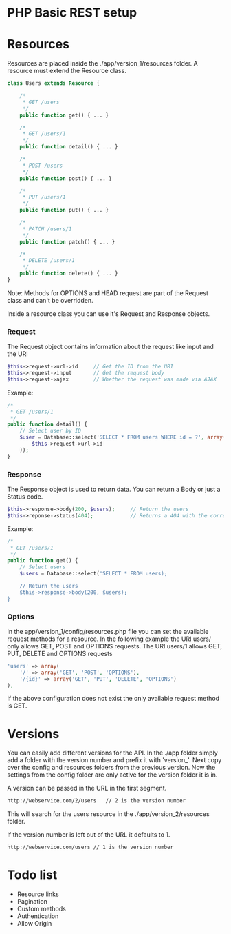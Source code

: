 PHP Basic REST setup
=====

# Resources

Resources are placed inside the ./app/version_1/resources folder. A resource must extend the Resource class.

```php
class Users extends Resource {

	/*
	 * GET /users
	 */
	public function get() { ... }

	/*
	 * GET /users/1
	 */
	public function detail() { ... }

	/*
	 * POST /users
	 */
	public function post() { ... }

	/*
	 * PUT /users/1
	 */
	public function put() { ... }

	/*
	 * PATCH /users/1
	 */
	public function patch() { ... }

	/*
	 * DELETE /users/1
	 */
	public function delete() { ... }
}
```

Note: Methods for OPTIONS and HEAD request are part of the Request class and can't be overridden.

Inside a resource class you can use it's Request and Response objects.

### Request

The Request object contains information about the request like input and the URI

```php
$this->request->url->id 	// Get the ID from the URI
$this->request->input 		// Get the request body
$this->request->ajax 		// Whether the request was made via AJAX
```

Example:

```php
/*
 * GET /users/1
 */
public function detail() {
	// Select user by ID
	$user = Database::select('SELECT * FROM users WHERE id = ?', array(
		$this->request->url->id
	));
}
```

### Response

The Response object is used to return data. You can return a Body or just a Status code.

```php
$this->response->body(200, $users); 	// Return the users
$this->reponse->status(404); 			// Returns a 404 with the corresponding message
```

Example:

```php
/*
 * GET /users/1
 */
public function get() {
	// Select users
	$users = Database::select('SELECT * FROM users);

	// Return the users
	$this->response->body(200, $users);
}
```

### Options

In the app/version_1/config/resources.php file you can set the available request methods for a resource. In the following example the URI users/ only allows GET, POST and OPTIONS requests. The URI users/1 allows GET, PUT, DELETE and OPTIONS requests

```php
'users' => array(
	'/' => array('GET', 'POST', 'OPTIONS'),
	'/{id}' => array('GET', 'PUT', 'DELETE', 'OPTIONS')
),
```

If the above configuration does not exist the only available request method is GET.

# Versions

You can easily add different versions for the API. In the ./app folder simply add a folder with the version number and prefix it with 'version_'. Next copy over the config and resources folders from the previous version. Now the settings from the config folder are only active for the version folder it is in.

A version can be passed in the URL in the first segment.

```html
http://webservice.com/2/users	// 2 is the version number
```

This will search for the users resource in the ./app/version_2/resources folder.

If the version number is left out of the URL it defaults to 1.

```html
http://webservice.com/users	// 1 is the version number
```

# Todo list

* Resource links
* Pagination
* Custom methods
* Authentication
* Allow Origin
